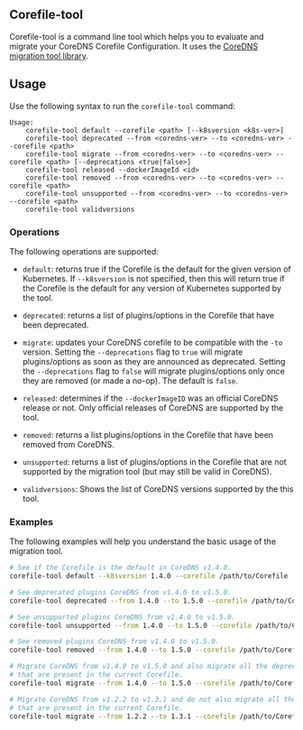 ## Corefile-tool

Corefile-tool is a command line tool which helps you to evaluate and migrate your CoreDNS Corefile Configuration.
It uses the [CoreDNS migration tool library](https://github.com/coredns/deployment/tree/master/kubernetes/migration).

## Usage

Use the following syntax to run the `corefile-tool` command:

```
Usage:
    corefile-tool default --corefile <path> [--k8sversion <k8s-ver>]
    corefile-tool deprecated --from <coredns-ver> --to <coredns-ver> --corefile <path>
    corefile-tool migrate --from <coredns-ver> --to <coredns-ver> --corefile <path> [--deprecations <true|false>]
    corefile-tool released --dockerImageId <id>
    corefile-tool removed --from <coredns-ver> --to <coredns-ver> --corefile <path>
    corefile-tool unsupported --from <coredns-ver> --to <coredns-ver> --corefile <path>
    corefile-tool validversions
```


### Operations

The following operations are supported:

- `default`: returns true if the Corefile is the default for the given version of Kubernetes. If `--k8sversion` is not specified, then this will return true if the Corefile is the default for any version of Kubernetes supported by the tool.

- `deprecated`: returns a list of plugins/options in the Corefile that have been deprecated.

- `migrate`: updates your CoreDNS corefile to be compatible with the `-to` version. Setting the `--deprecations` flag to `true` will migrate plugins/options as soon as they are announced as deprecated.  Setting the `--deprecations` flag to `false` will migrate plugins/options only once they are removed (or made a no-op).  The default is `false`. 

- `released`: determines if the `--dockerImageID` was an official CoreDNS release or not.  Only official releases of CoreDNS are supported by the tool.

- `removed`: returns a list plugins/options in the Corefile that have been removed from CoreDNS.

- `unsupported`: returns a list of plugins/options in the Corefile that are not supported by the migration tool (but may still be valid in CoreDNS).

- `validversions`: Shows the list of CoreDNS versions supported by the this tool.


### Examples

The following examples will help you understand the basic usage of the migration tool.

```bash
# See if the Corefile is the default in CoreDNS v1.4.0. 
corefile-tool default --k8sversion 1.4.0 --corefile /path/to/Corefile
```

```bash
# See deprecated plugins CoreDNS from v1.4.0 to v1.5.0. 
corefile-tool deprecated --from 1.4.0 --to 1.5.0 --corefile /path/to/Corefile
```

```bash
# See unsupported plugins CoreDNS from v1.4.0 to v1.5.0. 
corefile-tool unsupported --from 1.4.0 --to 1.5.0 --corefile /path/to/Corefile
```

```bash
# See removed plugins CoreDNS from v1.4.0 to v1.5.0. 
corefile-tool removed --from 1.4.0 --to 1.5.0 --corefile /path/to/Corefile
```

```bash
# Migrate CoreDNS from v1.4.0 to v1.5.0 and also migrate all the deprecations 
# that are present in the current Corefile. 
corefile-tool migrate --from 1.4.0 --to 1.5.0 --corefile /path/to/Corefile  --deprecations true

# Migrate CoreDNS from v1.2.2 to v1.3.1 and do not also migrate all the deprecations 
# that are present in the current Corefile.
corefile-tool migrate --from 1.2.2 --to 1.3.1 --corefile /path/to/Corefile  --deprecations false
```

